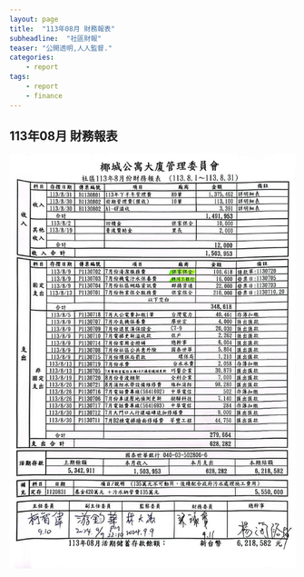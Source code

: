 ```yaml
---
layout: page
title:  "113年08月 財務報表"
subheadline:  "社區財報"
teaser: "公開透明,人人監督."
categories:
    - report
tags:
    - report
    - finance
---
```


## 113年08月 財務報表

![](https://github.com/coconutcity30050/community27/raw/gh-pages/assets/reports/113-08-%E8%B2%A1%E5%8B%99%E5%A0%B1%E8%A1%A8.jpg)
